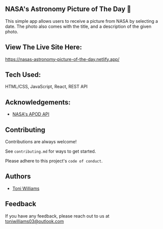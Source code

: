 
##  NASA's Astronomy Picture of The Day 🚀
This simple app allows users to receive a picture from NASA by selecting a date. The photo also comes with the title, and a description of the given photo.

## View The Live Site Here:
https://nasas-astronomy-picture-of-the-day.netlify.app/

## Tech Used:
HTML/CSS, JavaScript, React, REST API

## Acknowledgements:
- [NASA's APOD API](https://api.nasa.gov/)

## Contributing

Contributions are always welcome!

See `contributing.md` for ways to get started.

Please adhere to this project's `code of conduct`.

## Authors

- [Toni Williams](https://www.github.com/toniwilliams1)

## Feedback

If you have any feedback, please reach out to us at toniwilliams03@outlook.com
